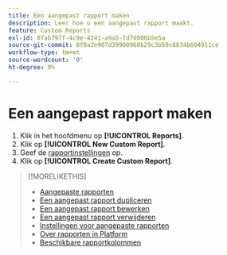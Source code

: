 ```yaml
---
title: Een aangepast rapport maken
description: Leer hoe u een aangepast rapport maakt.
feature: Custom Reports
exl-id: 07ab797f-4c9e-4241-a9a5-fd7d006b5e5a
source-git-commit: 0f0a2e907d39900968b29c3b59c8034b604911ce
workflow-type: tm+mt
source-wordcount: '0'
ht-degree: 0%

---
```


# Een aangepast rapport maken

1. Klik in het hoofdmenu op **[!UICONTROL Reports]**.
1. Klik op **[!UICONTROL New Custom Report]**.
1. Geef de [rapportinstellingen](/help/dsp/reports/report-settings.md) op.
1. Klik op **[!UICONTROL Create Custom Report]**.

>[!MORELIKETHIS]
>
>* [Aangepaste rapporten](/help/dsp/reports/report-about.md)
>* [Een aangepast rapport dupliceren](/help/dsp/reports/report-copy.md)
>* [Een aangepast rapport bewerken](/help/dsp/reports/report-edit.md)
>* [Een aangepast rapport verwijderen](/help/dsp/reports/report-delete.md)
>* [Instellingen voor aangepaste rapporten](/help/dsp/reports/report-settings.md)
>* [Over rapporten in Platform](/help/dsp/campaign-management/reports/campaign-reports-about.md)
>* [Beschikbare rapportkolommen](/help/dsp/reports/report-columns.md)

